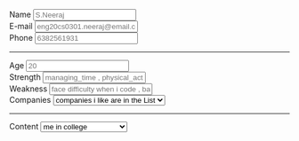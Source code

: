 <form action="portfolio.html" method="post">
    <div class="Name">
      <label for="name">Name</label>
      <input type="text" id="name" name="my_name" placeholder="S.Neeraj" pattern=[A-Z\sa-z]{3,20} required>
    </div>
    <div class="Email">
      <label for="email">E-mail</label>
      <input type="email" id="email" name="my_email" placeholder="eng20cs0301.neeraj@email.com" required>
    </div>
    <div class="phone number">
      <label for="phone">Phone</label>
      <input type="tel" id="phone" name="my_phone" placeholder="6382561931" pattern=(\d{3})-?\s?(\d{3})-?\s?(\d{4}) required>
    </div>
    <hr>
    <div class="age">
      <label for="Age">Age</label>
      <input type="number" id="age" name="current_age" placeholder="20" min="1" required>
    </div>
    <div class="strengths">
      <label for="strength">Strength</label>
      <input type="char" id="strength" placeholder="managing_time , physical_activities , understanding_things , communication , fast_learner , logical_thinking"  min="0" required>
    </div>
    <div class="weakness">
      <label for="weakness">Weakness</label>
      <input type="char" placeholder="face difficulty when i code , bad handwriting" name="weakness" required>
    </div>
    <div class="interested_companies">
      <label for="companies">Companies</label>
      <select id="companies" name="company" required>
          <option value="">companies i like are in the List</option>
          <option value="1st_preference">google</option>
          <option value="2nd_preference">microsoft</option>
          <option value="3rd_preference">amazon</option>
      </select>
    </div>
    <hr>
    <div class="college">
        <label for="college">Content</label>
        <select id="college" name="college" required>
            <option value="">me in college</option>
            <option value="program">Btech</option>
            <option value="course">cse</option>
            <option value="Aim">FullStackDevelopment</option>
        </select>
    
  </form>
